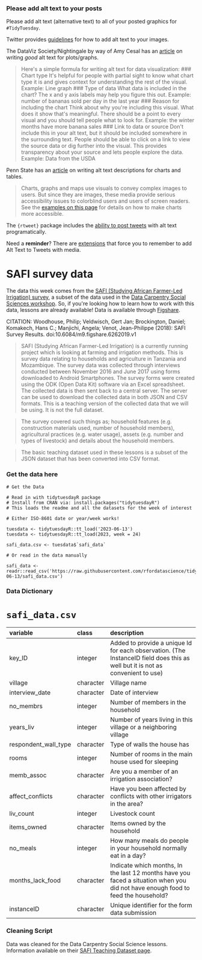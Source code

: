 ### Please add alt text to your posts

Please add alt text (alternative text) to all of your posted graphics
for `#TidyTuesday`.

Twitter provides
[guidelines](https://help.twitter.com/en/using-twitter/picture-descriptions)
for how to add alt text to your images.

The DataViz Society/Nightingale by way of Amy Cesal has an
[article](https://medium.com/nightingale/writing-alt-text-for-data-visualization-2a218ef43f81)
on writing *good* alt text for plots/graphs.

> Here's a simple formula for writing alt text for data visualization:
> \### Chart type It's helpful for people with partial sight to know
> what chart type it is and gives context for understanding the rest of
> the visual. Example: Line graph \### Type of data What data is
> included in the chart? The x and y axis labels may help you figure
> this out. Example: number of bananas sold per day in the last year
> \### Reason for including the chart Think about why you're including
> this visual. What does it show that's meaningful. There should be a
> point to every visual and you should tell people what to look for.
> Example: the winter months have more banana sales \### Link to data or
> source Don't include this in your alt text, but it should be included
> somewhere in the surrounding text. People should be able to click on a
> link to view the source data or dig further into the visual. This
> provides transparency about your source and lets people explore the
> data. Example: Data from the USDA

Penn State has an
[article](https://accessibility.psu.edu/images/charts/) on writing alt
text descriptions for charts and tables.

> Charts, graphs and maps use visuals to convey complex images to users.
> But since they are images, these media provide serious accessibility
> issues to colorblind users and users of screen readers. See the
> [examples on this page](https://accessibility.psu.edu/images/charts/)
> for details on how to make charts more accessible.

The `{rtweet}` package includes the [ability to post
tweets](https://docs.ropensci.org/rtweet/reference/post_tweet.html) with
alt text programatically.

Need a **reminder**? There are
[extensions](https://chrome.google.com/webstore/detail/twitter-required-alt-text/fpjlpckbikddocimpfcgaldjghimjiik/related)
that force you to remember to add Alt Text to Tweets with media.

# SAFI survey data

The data this week comes from the [SAFI (Studying African Farmer-Led Irrigation) survey](https://datacarpentry.org/socialsci-workshop/data/), a subset of the data used in the [Data Carpentry Social Sciences workshop](https://datacarpentry.org/socialsci-workshop/). So, if you're looking how to learn how to work with this data, lessons are already available! Data is available through [Figshare](https://figshare.com/articles/dataset/SAFI_Survey_Results/6262019). 

CITATION: Woodhouse, Philip; Veldwisch, Gert Jan; Brockington, Daniel; Komakech, Hans C.; Manjichi, Angela; Venot, Jean-Philippe (2018): SAFI Survey Results. doi:10.6084/m9.figshare.6262019.v1

> SAFI (Studying African Farmer-Led Irrigation) is a currently running project which is looking at farming and irrigation methods. This is survey data relating to households and agriculture in Tanzania and Mozambique. The survey data was collected through interviews conducted between November 2016 and June 2017 using forms downloaded to Android Smartphones. The survey forms were created using the ODK (Open Data Kit) software via an Excel spreadsheet. The collected data is then sent back to a central server. The server can be used to download the collected data in both JSON and CSV formats. This is a teaching version of the collected data that we will be using. It is not the full dataset.

> The survey covered such things as; household features (e.g. construction materials used, number of household members), agricultural practices (e.g. water usage), assets (e.g. number and types of livestock) and details about the household members.

> The basic teaching dataset used in these lessons is a subset of the JSON dataset that has been converted into CSV format.



### Get the data here

```{r}
# Get the Data

# Read in with tidytuesdayR package 
# Install from CRAN via: install.packages("tidytuesdayR")
# This loads the readme and all the datasets for the week of interest

# Either ISO-8601 date or year/week works!

tuesdata <- tidytuesdayR::tt_load('2023-06-13')
tuesdata <- tidytuesdayR::tt_load(2023, week = 24)

safi_data.csv <- tuesdata$`safi_data`

# Or read in the data manually

safi_data <- readr::read_csv('https://raw.githubusercontent.com/rfordatascience/tidytuesday/master/data/2023/2023-06-13/safi_data.csv')
```

### Data Dictionary

# `safi_data.csv`

|variable             |class     |description          |
|:--------------------|:---------|:--------------------|
|key_ID               |integer   | Added to provide a unique Id for each observation. (The InstanceID field does this as well but it is not as convenient to use)  |
|village              |character | Village name             |
|interview_date       |character | Date of interview    |
|no_membrs            |integer   | Number of members in the household |
|years_liv            |integer   | Number of years living in this village or a neighboring village    |
|respondent_wall_type |character | Type of walls the house has |
|rooms                |integer   | Number of rooms in the main house used for sleeping          |
|memb_assoc           |character | Are you a member of an irrigation association? |
|affect_conflicts     |character | Have you been affected by conflicts with other irrigators in the area? |
|liv_count            |integer   | Livestock count          |
|items_owned          |character | Items owned by the household        |
|no_meals             |integer   | How many meals do people in your household normally eat in a day?            |
|months_lack_food     |character | 	Indicate which months, In the last 12 months have you faced a situation when you did not have enough food to feed the household?   |
|instanceID           |character | 	Unique identifier for the form data submission |


### Cleaning Script

Data was cleaned for the Data Carpentry Social Science lessons. Information available on their [SAFI Teaching Dataset page](https://datacarpentry.org/socialsci-workshop/data/). 
